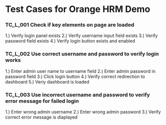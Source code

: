 # Test Cases for Orange HRM Demo

### TC_L_001 Check if key elements on page are loaded

1.) Verify login panel exists
2.) Verify username input field exists
3.) Verify password field exists
4.) Verify login button exists and enabled

### TC_L_002 Use correct username and password to verify login works

1.) Enter admin user name to username field
2.) Enter admin password in password field
3.) Click login button
4.) Verify correct redirection to dashboard
5.) Veriy dashboard is loaded

### TC_L_003 Use incorrect username and password to verify error message for failed login

1.) Enter wrong admin username
2.) Enter wrong admin password
3.) Verify correct error message is diaplayed
